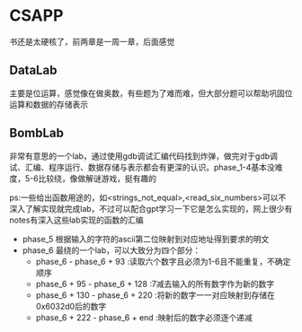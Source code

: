 # CSAPP

书还是太硬核了，前两章是一周一章，后面感觉

## DataLab

主要是位运算，感觉像在做奥数，有些题为了难而难，但大部分题可以帮助巩固位运算和数据的存储表示

## BombLab

非常有意思的一个lab，通过使用gdb调试汇编代码找到炸弹，做完对于gdb调试、汇编、程序运行、数据存储与表示都会有更深的认识。phase_1-4基本没难度，5-6比较绕，像做解谜游戏，挺有趣的

ps:一些给出函数用途的，如<strings_not_equal>,<read_six_numbers>可以不深入了解实现就完成lab，不过可以配合gpt学习一下它是怎么实现的，网上很少有notes有深入这些lab实现的函数的汇编

- phase_5 根据输入的字符的ascii第二位映射到对应地址得到要求的明文
- phase_6 最绕的一个lab，可以大致分为四个部分：
  - phase_6 - phase_6 + 93 :读取六个数字且必须为1-6且不能重复，不确定顺序
  - phase_6 + 95 - phase_6 + 128 :7减去输入的所有数字作为新的数字
  - phase_6 + 130 - phase_6 + 220 :将新的数字一一对应映射到存储在0x6032d0后的数字
  - phase_6 + 222 - phase_6 + end :映射后的数字必须逐个递减

